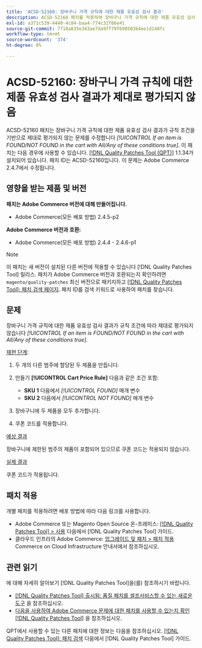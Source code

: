 ```yaml
---
title: 'ACSD-52160: 장바구니 가격 규칙에 대한 제품 유효성 검사 결과'
description: ACSD-52160 패치를 적용하여 장바구니 가격 규칙에 대한 제품 유효성 검사 결과가 규칙 조건에 따라 제대로 평가되지 않는 Adobe Commerce 문제를 해결합니다. *[!UICONTROL If an item is FOUND/NOT FOUND in the cart with All/Any of these conditions true]*.
exl-id: a371c539-4440-4c84-baa4-774c32f66e41
source-git-commit: 7718a835e343ae7da9ff79f690503b4ee1d140fc
workflow-type: tm+mt
source-wordcount: '374'
ht-degree: 0%

---
```


# ACSD-52160: 장바구니 가격 규칙에 대한 제품 유효성 검사 결과가 제대로 평가되지 않음

ACSD-52160 패치는 장바구니 가격 규칙에 대한 제품 유효성 검사 결과가 규칙 조건을 기반으로 제대로 평가되지 않는 문제를 수정합니다 *[!UICONTROL If an item is FOUND/NOT FOUND in the cart with All/Any of these conditions true]*. 이 패치는 다음 경우에 사용할 수 있습니다. [[!DNL Quality Patches Tool (QPT)]](/help/announcements/adobe-commerce-announcements/magento-quality-patches-released-new-tool-to-self-serve-quality-patches.md) 1.1.34가 설치되어 있습니다. 패치 ID는 ACSD-52160입니다. 이 문제는 Adobe Commerce 2.4.7에서 수정됩니다.

## 영향을 받는 제품 및 버전

**패치는 Adobe Commerce 버전에 대해 만들어집니다.**

* Adobe Commerce(모든 배포 방법) 2.4.5-p2

**Adobe Commerce 버전과 호환:**

* Adobe Commerce(모든 배포 방법) 2.4.4 - 2.4.6-p1

>[!NOTE]
>
>이 패치는 새 버전이 설치된 다른 버전에 적용할 수 있습니다 [!DNL Quality Patches Tool] 릴리스. 패치가 Adobe Commerce 버전과 호환되는지 확인하려면 `magento/quality-patches` 최신 버전으로 패키지하고 [[!DNL Quality Patches Tool]: 패치 검색 페이지](https://experienceleague.adobe.com/tools/commerce-quality-patches/index.html). 패치 ID를 검색 키워드로 사용하여 패치를 찾습니다.

## 문제

장바구니 가격 규칙에 대한 제품 유효성 검사 결과가 규칙 조건에 따라 제대로 평가되지 않습니다 *[!UICONTROL If an item is FOUND/NOT FOUND in the cart with All/Any of these conditions true]*.

<u>재현 단계</u>:

1. 두 개의 다른 범주에 할당된 두 제품을 만듭니다.
1. 만들기 **[!UICONTROL Cart Price Rule]** 다음과 같은 조건 포함:

   * **SKU 1** 다음에서 *[!UICONTROL FOUND]* 매개 변수
   * **SKU 2** 다음에서 *[!UICONTROL NOT FOUND]* 매개 변수

1. 장바구니에 두 제품을 모두 추가합니다.
1. 쿠폰 코드를 적용합니다.

<u>예상 결과</u>

장바구니에 제한된 범주의 제품이 포함되어 있으므로 쿠폰 코드는 적용되지 않습니다.

<u>실제 결과</u>

쿠폰 코드가 적용됩니다.

## 패치 적용

개별 패치를 적용하려면 배포 방법에 따라 다음 링크를 사용합니다.

* Adobe Commerce 또는 Magento Open Source 온-프레미스: [[!DNL Quality Patches Tool] > 사용](<https://experienceleague.adobe.com/docs/commerce-operations/tools/quality-patches-tool/usage.html>) 다음에서 [!DNL Quality Patches Tool] 가이드.
* 클라우드 인프라의 Adobe Commerce: [업그레이드 및 패치 > 패치 적용](https://experienceleague.adobe.com/docs/commerce-cloud-service/user-guide/develop/upgrade/apply-patches.html) Commerce on Cloud Infrastructure 안내서에서 참조하십시오.

## 관련 읽기

에 대해 자세히 알아보기 [!DNL Quality Patches Tool]을(를) 참조하시기 바랍니다.

* [[!DNL Quality Patches Tool] 출시됨: 품질 패치를 셀프서비스할 수 있는 새로운 도구](/help/announcements/adobe-commerce-announcements/magento-quality-patches-released-new-tool-to-self-serve-quality-patches.md) 을 참조하십시오.
* [다음을 사용하여 Adobe Commerce 문제에 대한 패치를 사용할 수 있는지 확인 [!DNL Quality Patches Tool]](/help/support-tools/patches-available-in-qpt-tool/check-patch-for-magento-issue-with-magento-quality-patches.md) 을 참조하십시오.

QPT에서 사용할 수 있는 다른 패치에 대한 정보는 다음을 참조하십시오. [[!DNL Quality Patches Tool]: 패치 검색](<https://experienceleague.adobe.com/tools/commerce-quality-patches/index.html>) 다음에서 [!DNL Quality Patches Tool] 가이드.
